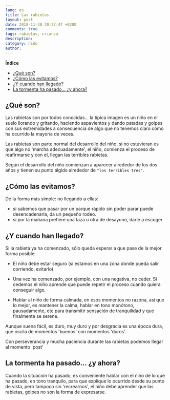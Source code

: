 ```yaml
---
lang: es
title: Las rabietas
layout: post
date: 2018-11-30 20:27:47 +0200
comments: true
tags: rabietas, crianza
description:
category: niño
author:
---
```



**Índice**

<!-- TOC depthFrom:1 insertAnchor:true orderedList:false -->

- [¿Qué son?](#%c2%bfqu%c3%a9-son)
- [¿Cómo las evitamos?](#%c2%bfc%c3%b3mo-las-evitamos)
- [¿Y cuando han llegado?](#%c2%bfy-cuando-han-llegado)
- [La tormenta ha pasado... ¿y ahora?](#la-tormenta-ha-pasado-%c2%bfy-ahora)

<!-- /TOC -->


<a id="markdown-¿qué-son" name="¿qué-son"></a>
## ¿Qué son?

Las rabietas son por todos conocidas... la típica imagen es un niño en el suelo llorando y gritando, haciendo aspavientos y dando patadas y golpes con sus extremidades a consecuencia de algo que no tenemos claro cómo ha ocurrido la mayoría de veces.

Las rabietas son parte normal del desarrollo del niño, si no estuvieran es que algo no 'marcha adecuadamente', el niño, comienza el proceso de reafirmarse y con el, llegan las terribles rabietas.

Según el desarrollo del niño comienzan a aparecer alrededor de los dos años y tienen su punto álgido alrededor de `"los terribles tres"`.


<a id="markdown-¿cómo-las-evitamos" name="¿cómo-las-evitamos"></a>
## ¿Cómo las evitamos?

De la forma más simple: no llegando a ellas:

- si sabemos que pasar por un parque rápido sin poder parar puede desencadenarla, da un pequeño rodeo.
- si por la mañana prefiere una taza u otra de desayuno, darle a escoger


<a id="markdown-¿y-cuando-han-llegado" name="¿y-cuando-han-llegado"></a>
## ¿Y cuando han llegado?

Si la rabieta ya ha comenzado, sólo queda esperar a que pase de la mejor forma posible:

- El niño debe estar seguro (si estamos en una zona donde pueda salir corriendo, evitarlo)

- Una vez ha comenzado, por ejemplo, con una negativa, no ceder. Si cedemos el niño aprende que puede repetir el proceso cuando quiera conseguir algo.

- Hablar al niño de forma calmada, en esos momentos no razona, así que lo mejor, es mantener la calma, hablar en tono monótono, pausadamente, etc para transmitir sensación de tranquilidad y que finalmente se serene.

Aunque suena fácil, es duro, muy duro y por desgracia es una época dura, que oscila de momentos 'buenos' con momentos 'duros'.

Con perseverancia y mucha paciencia durante las rabietas podemos llegar al momento 'post'


<a id="markdown-la-tormenta-ha-pasado-¿y-ahora" name="la-tormenta-ha-pasado-¿y-ahora"></a>
## La tormenta ha pasado... ¿y ahora?

Cuando la situación ha pasado, es conveniente hablar con el niño de lo que ha pasado, en tono tranquilo, para que explique lo ocurrido desde su punto de vista, pero tampoco sin 'recrearnos', el niño debe aprender que las rabietas, golpes no son la forma de expresarse.
